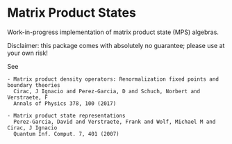 # Matrix Product States

Work-in-progress implementation of matrix product state (MPS) algebras.

Disclaimer: this package comes with absolutely no guarantee; please use at your own risk!

See
```
- Matrix product density operators: Renormalization fixed points and boundary theories
  Cirac, J Ignacio and Perez-Garcia, D and Schuch, Norbert and Verstraete, F
  Annals of Physics 378, 100 (2017)

- Matrix product state representations
  Perez-Garcia, David and Verstraete, Frank and Wolf, Michael M and Cirac, J Ignacio
  Quantum Inf. Comput. 7, 401 (2007)
```

